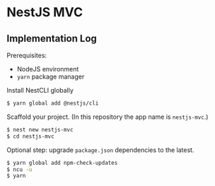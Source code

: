 # NestJS MVC

## Implementation Log

Prerequisites:

- NodeJS environment
- `yarn` package manager

Install NestCLI globally

```bash
$ yarn global add @nestjs/cli
```

Scaffold your project. (In this repository the app name is `nestjs-mvc`.)

```bash
$ nest new nestjs-mvc
$ cd nestjs-mvc
```

Optional step: upgrade `package.json` dependencies to the latest.

```bash
$ yarn global add npm-check-updates
$ ncu -u
$ yarn
```
